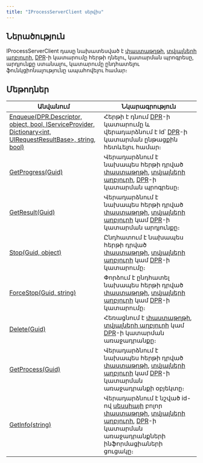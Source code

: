```yaml
---
title: "IProcessServerClient սերվիս"
---
```


## Ներածություն

IProcessServerClient դասը նախատեսված է [փաստաթղթի](../definitions/document.md), [տվյալների աղբյուրի](../definitions/ds.md), [DPR](../definitions/dpr.md)-ի կատարումը հերթի դնելու, կատարման պրոգրեսը, արդյունքը ստանալու, կատարումը ընդհատելու ֆունկցիոնալությունը ապահովելու համար։

## Մեթոդներ

| Անվանում | Նկարագրություն |
|----------|----------------|
| [Enqueue(DPR.Descriptor, object, bool, IServiceProvider, Dictionary<int, UIRequestResultBase>, string, bool)](IProcessServerClient/Enqueue.md) | Հերթի է դնում [DPR](../definitions/dpr.md)-ի կատարումը և վերադարձնում է Id՝ [DPR](../definitions/dpr.md)-ի կատարման ընթացքին հետևելու համար։ |
| [GetProgress(Guid)](IProcessServerClient/GetProgress.md) | Վերադարձնում է նախապես հերթի դրված [փաստաթղթի](../definitions/document.md), [տվյալների աղբյուրի](../definitions/ds.md), [DPR](../definitions/dpr.md)-ի կատարման պրոգրեսը։ |
| [GetResult(Guid)](IProcessServerClient/GetResult.md) | Վերադարձնում է նախապես հերթի դրված [փաստաթղթի](../definitions/document.md), [տվյալների աղբյուրի](../definitions/ds.md) կամ [DPR](../definitions/dpr.md)-ի կատարման արդյունքը։ |
| [Stop(Guid, object)](IProcessServerClient/Stop.md) | Ընդհատում է նախապես հերթի դրված [փաստաթղթի](../definitions/document.md), [տվյալների աղբյուրի](../definitions/ds.md) կամ [DPR](../definitions/dpr.md)-ի կատարումը։ |
| [ForceStop(Guid, string)](IProcessServerClient/ForceStop.md) | Փորձում է ընդհատել նախապես հերթի դրված [փաստաթղթի](../definitions/document.md), [տվյալների աղբյուրի](../definitions/ds.md) կամ [DPR](../definitions/dpr.md)-ի կատարումը։ |
| [Delete(Guid)](IProcessServerClient/Delete.md) | Հեռացնում է [փաստաթղթի](../definitions/document.md), [տվյալների աղբյուրի](../definitions/ds.md) կամ [DPR](../definitions/dpr.md)-ի կատարման առաջադրանքը։ |
| [GetProcess(Guid)](IProcessServerClient/GetProcess.md) | Վերադարձնում է նախապես հերթի դրված [փաստաթղթի](../definitions/document.md), [տվյալների աղբյուրի](../definitions/ds.md) կամ [DPR](../definitions/dpr.md)-ի կատարման առաջադրանքի օբյեկտը։ |
| [GetInfo(string)](IProcessServerClient/GetInfo.md) | Վերադարձնում է նշված id-ով [սեսսիայի](../types/SessionInfo.md) բոլոր [փաստաթղթի](../definitions/document.md), [տվյալների աղբյուրի](../definitions/ds.md), [DPR](../definitions/dpr.md)-ի կատարման առաջադրանքների ինֆորմացիաների ցուցակը։ |
